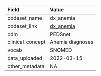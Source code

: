 |Field            |Value            |
|:----------------|:----------------|
|codeset_name     |dx_anemia        |
|codeset_link     |[dx_anemia](https://github.com/PEDSnet/Variable-Dictionary/blob/main/condition/dx_anemia.csv)|
|cdm              |PEDSnet          |
|clinical_concept |Anemia diagnoses |
|vocab            |SNOMED           |
|data_uploaded    |2022-03-15       |
|other_metadata   |NA               |
